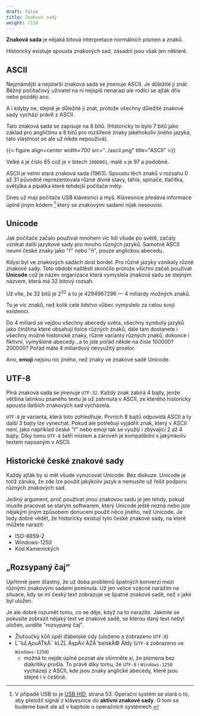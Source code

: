 ```yaml
---
draft: false
title: Znakové sady
weight: 7110
---
```


**Znaková sada** je nějaká bitová interpretace normálních písmen a znaků.

Historicky existuje spousta znakových sad, zásadní jsou však jen některé.

## ASCII

Nejznámější a nejstarší znaková sada se jmenuje ASCII. Je důležité ji znát. Běžný počítačový uživatel na ní nejspíš nenarazí ale rodící se ajťák dřív nebo později ano.

A i kdyby ne, stejně je důležité ji znát, protože všechny důležité znakové sady vychází právě z ASCII.

Tato znaková sada se zapisuje na 8 bitů. (Historicky to bylo 7 bitů jako základ pro angličtinu a 8 bitů pro rozšířené znaky jakéhokoliv jiného jazyka, tato vlastnost se ale už nikde nepoužívá).


{{< figure align=center width=700 src="../ascii.png" title="ASCII" >}}

Velké `A` je číslo 65 což je v bitech `1000001`, malé `a` je 97 a podobně.

ASCII je velmi stará znaková sada (1963). Spoustu těch znaků v rozsahu 0 až 31 původně reprezentovala různé divné stavy, táhla, spínače, tlačítka, světýlka a pípátka které tehdejší počítače měly.

Dnes už mají počítače USB klávesnici a myš. Klávesnice předává informace úplně jiným kódem [^u] který se znakovými sadami nijak nesouvisí.

## Unicode

Jak počítače začalo používat mnohem víc lidí všude po světě, začaly vznikat další jazykové sady pro mnoho různých jazyků. Samotné ASCII neumí české znaky jako "ř" nebo "ň", pouze anglickou abecedu.

Kdysi byl ve znakových sadách dost bordel. Pro různé jazyky vznikaly různé znakové sady. Toto období naštěstí skončilo protože všichni začali používat **Unicode** což je název organizace která vymyslela znaková sadu se stejným názvem, která má 32 bitový rozsah. 

Už víte, že 32 bitů je 2<sup>32</sup> a to je 4294967296 — 4 miliardy možných znaků.

To je víc znaků, než kolik celé lidstvo vůbec vymyslelo za celou svoji existenci. 

Do 4 miliard se vejdou všechny abecedy světa, všechny symboly jazyků jako čínština které obsahují tisíce různých znaků, dále tam dostanete i všechny možné historické znaky, různé varianty různých znaků, dokonce i fiktivní, vymyšlené abecedy...a to jste pořád někde na čísle 100000? 200000? Pořád máte 4 miliardový nevyužitý prostor.

Ano, **emoji** nejsou nic jiného, než znaky ve znakové sadě Unicode.

## UTF-8

Plná znaková sada se jmenuje `UTF-32`. Každý znak zabírá 4 bajty, jenže většina latinkou psaného textu je už zahrnuta v ASCII, ze kterého historicky spousta dalších znakových sad vycházela.

`UTF-8` je varianta, která toto zohledňuje. Prvních 8 bajtů odpovídá ASCII a ty další 3 bajty lze vynechat. Pokud ale potřebuji vyjádřit znak, který v ASCII není, jako například české "ř" nebo emoji tak se využijí i zbývající 2 až 4 bajty. Díky tomu `UTF-8` šetří místem a zároveň je kompatibilní s jakýmkoliv textem napsaným v ASCII.

## Historické české znakové sady

Každý ajťák by si měl všude vynucovat Unicode. Bez diskuze. Unicode je totiž záruka, že zde lze použít jakýkoliv jazyk a nemusíte už řešit podporu různých znakových sad.

Jediný argument, proč používat jinou znakovou sadu je jen tehdy, pokud musíte pracovat se starým softwarem, který Unicode ještě nezná nebo jste nějakým jiným způsobem donuceni použít něco jiného, než Unicode. Je tedy dobré vědět, že historicky existují tyto české znakové sady, na které můžete narazit:

- ISO-8859-2
- Windows-1250
- Kód Kamenických

## „Rozsypaný čaj“

Upřímně jsem šťastný, že už doba problémů špatných konverzí mezi různými znakovými sadami pominula. Už jen velice vzácně narážím na situace, kdy se mi český text zobrazuje ve špatné znakové sadě, než v jaké byl uložen.

Je ale dobré rozumět tomu, co se děje, když na to narazíte. Jakmile se pokusíte zobrazit nějaký text ve znakové sadě, se kterou daný text nebyl uložen, uvidíte "rozsypaný čaj".

- Žluťoučký kůň úpěl ďábelské ódy (uloženo a zobrazeno `UTF-8`)
- Ĺ˝luĹĄouÄŤkĂ˝ kĹŻĹ ĂşpÄ›l ÄŹĂˇbelskĂ© Ăłdy (`UTF-8` zobrazeno ve `Windows-1250`)
  - možná to nejde úplně poznat ale všimněte si, že písmena bez diakritiky prošla. To právě díky tomu, že `UTF-8` i `Windows-1250` vycházejí z ASCII, kde jsou znaky anglické abecedy, které jsou stejné i v češtině.

[^u]: V případě USB to je [USB HID](https://www.usb.org/sites/default/files/documents/hut1_12v2.pdf), strana 53. Operační systém se stará o to, aby přeložil signál z klávesnice do **aktivní znakové sady**. O tom se budeme bavit ale až v kapitole o operačních systémech.
